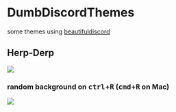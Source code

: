 # DumbDiscordThemes
some themes using [beautifuldiscord](https://github.com/leovoel/BeautifulDiscord)

## Herp-Derp
![](https://cdn.discordapp.com/attachments/133251234164375552/244088902451724288/delete.gif)
### random background on <kbd>ctrl</kbd>+<kbd>R</kbd> (<kbd>cmd</kbd>+<kbd>R</kbd> on Mac)
![](https://cdn.discordapp.com/attachments/133251234164375552/245362600492138496/delete.gif)
